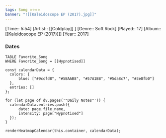 ```yaml
---
tags: Song ⭐⭐⭐⭐ 
banner: "![[Kaleidoscope EP (2017).jpg]]"
---
```

[Time:: 5:54]
[Artist:: [[Coldplay]] ]
[Genre:: Soft Rock]
[Played:: 17]
[Album:: [[Kaleidoscope EP (2017)]]]
[Year:: 2017]
### Dates
````dataview
TABLE Favorite_Song
WHERE Favorite_Song = [[Hypnotised]]
````
  ```dataviewjs
const calendarData = { 
	colors: { 
		blue: ["#9ccfd8", "#5BAAB8", "#57A1BB", "#5da8c7", "#3e8fb0"] 
	}, 
	entries: [] 
}; 

for (let page of dv.pages('"Daily Notes"')) { 
	calendarData.entries.push({ 
		date: page.file.name, 
		intensity: page["Hypnotised"]
	}); 
} 

renderHeatmapCalendar(this.container, calendarData);
```
